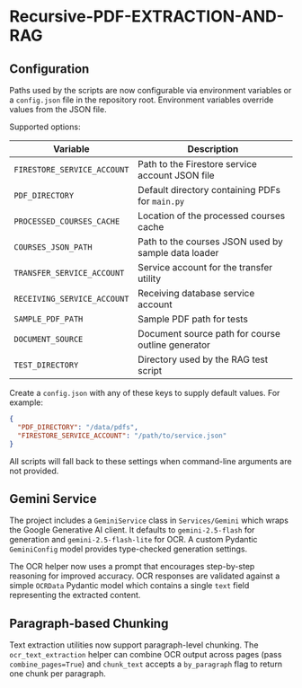 # Recursive-PDF-EXTRACTION-AND-RAG

## Configuration

Paths used by the scripts are now configurable via environment variables or a
`config.json` file in the repository root. Environment variables override values
from the JSON file.

Supported options:

| Variable | Description |
| -------- | ----------- |
| `FIRESTORE_SERVICE_ACCOUNT` | Path to the Firestore service account JSON file |
| `PDF_DIRECTORY` | Default directory containing PDFs for `main.py` |
| `PROCESSED_COURSES_CACHE` | Location of the processed courses cache |
| `COURSES_JSON_PATH` | Path to the courses JSON used by sample data loader |
| `TRANSFER_SERVICE_ACCOUNT` | Service account for the transfer utility |
| `RECEIVING_SERVICE_ACCOUNT` | Receiving database service account |
| `SAMPLE_PDF_PATH` | Sample PDF path for tests |
| `DOCUMENT_SOURCE` | Document source path for course outline generator |
| `TEST_DIRECTORY` | Directory used by the RAG test script |

Create a `config.json` with any of these keys to supply default values. For
example:

```json
{
  "PDF_DIRECTORY": "/data/pdfs",
  "FIRESTORE_SERVICE_ACCOUNT": "/path/to/service.json"
}
```

All scripts will fall back to these settings when command-line arguments are not
provided.

## Gemini Service

The project includes a `GeminiService` class in `Services/Gemini` which wraps the Google Generative AI client. It defaults to `gemini-2.5-flash` for generation and `gemini-2.5-flash-lite` for OCR. A custom Pydantic `GeminiConfig` model provides type-checked generation settings.

The OCR helper now uses a prompt that encourages step-by-step reasoning for improved accuracy.
OCR responses are validated against a simple `OCRData` Pydantic model which contains a
single `text` field representing the extracted content.

## Paragraph-based Chunking

Text extraction utilities now support paragraph-level chunking. The `ocr_text_extraction` helper can combine OCR output across pages (pass `combine_pages=True`) and `chunk_text` accepts a `by_paragraph` flag to return one chunk per paragraph.
